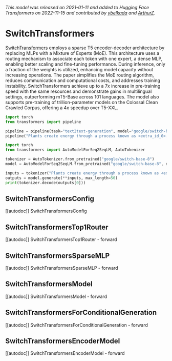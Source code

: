 <!--Copyright 2022 The HuggingFace Team. All rights reserved.

Licensed under the Apache License, Version 2.0 (the "License"); you may not use this file except in compliance with
the License. You may obtain a copy of the License at

http://www.apache.org/licenses/LICENSE-2.0

Unless required by applicable law or agreed to in writing, software distributed under the License is distributed on
an "AS IS" BASIS, WITHOUT WARRANTIES OR CONDITIONS OF ANY KIND, either express or implied. See the License for the
specific language governing permissions and limitations under the License.

⚠️ Note that this file is in Markdown but contain specific syntax for our doc-builder (similar to MDX) that may not be
rendered properly in your Markdown viewer.

-->
*This model was released on 2021-01-11 and added to Hugging Face Transformers on 2022-11-15 and contributed by [ybelkada](https://huggingface.co/ybelkada) and [ArthurZ](https://huggingface.co/ArthurZ).*

# SwitchTransformers

[SwitchTransformers](https://huggingface.co/papers/2101.03961) employs a sparse T5 encoder-decoder architecture by replacing MLPs with a Mixture of Experts (MoE). This architecture uses a routing mechanism to associate each token with one expert, a dense MLP, enabling better scaling and fine-tuning performance. During inference, only a fraction of the weights is utilized, enhancing model capacity without increasing operations. The paper simplifies the MoE routing algorithm, reduces communication and computational costs, and addresses training instability. SwitchTransformers achieve up to a 7x increase in pre-training speed with the same resources and demonstrate gains in multilingual settings, outperforming mT5-Base across 101 languages. The model also supports pre-training of trillion-parameter models on the Colossal Clean Crawled Corpus, offering a 4x speedup over T5-XXL.

<hfoptions id="usage">
<hfoption id="Pipeline">

```py
import torch
from transformers import pipeline

pipeline = pipeline(task="text2text-generation", model="google/switch-base-8", dtype="auto",)
pipeline("Plants create energy through a process known as <extra_id_0>.")
```

</hfoption>
<hfoption id="AutoModel">

```py
import torch
from transformers import AutoModelForSeq2SeqLM, AutoTokenizer

tokenizer = AutoTokenizer.from_pretrained("google/switch-base-8")
model = AutoModelForSeq2SeqLM.from_pretrained("google/switch-base-8", dtype="auto",)

inputs = tokenizer("Plants create energy through a process known as <extra_id_0>.", return_tensors="pt")
outputs = model.generate(**inputs, max_length=50)
print(tokenizer.decode(outputs[0]))
```

</hfoption>
</hfoptions>

## SwitchTransformersConfig

[[autodoc]] SwitchTransformersConfig

## SwitchTransformersTop1Router

[[autodoc]] SwitchTransformersTop1Router
    - forward

## SwitchTransformersSparseMLP

[[autodoc]] SwitchTransformersSparseMLP
    - forward

## SwitchTransformersModel

[[autodoc]] SwitchTransformersModel
    - forward

## SwitchTransformersForConditionalGeneration

[[autodoc]] SwitchTransformersForConditionalGeneration
    - forward

## SwitchTransformersEncoderModel

[[autodoc]] SwitchTransformersEncoderModel
    - forward

